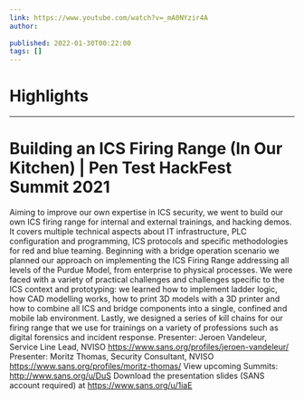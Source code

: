 ```yaml
---
link: https://www.youtube.com/watch?v=_mA0NYzir4A
author: 
   
published: 2022-01-30T00:22:00
tags: []
---
```

# Highlights


---
# Building an ICS Firing Range (In Our Kitchen) | Pen Test HackFest Summit 2021
Aiming to improve our own expertise in ICS security, we went to build our own ICS firing range for internal and external trainings, and hacking demos. It covers multiple technical aspects about IT infrastructure, PLC configuration and programming, ICS protocols and specific methodologies for red and blue teaming. Beginning with a bridge operation scenario we planned our approach on implementing the ICS Firing Range addressing all levels of the Purdue Model, from enterprise to physical processes. We were faced with a variety of practical challenges and challenges specific to the ICS context and prototyping: we learned how to implement ladder logic, how CAD modelling works, how to print 3D models with a 3D printer and how to combine all ICS and bridge components into a single, confined and mobile lab environment. Lastly, we designed a series of kill chains for our firing range that we use for trainings on a variety of professions such as digital forensics and incident response. Presenter: Jeroen Vandeleur, Service Line Lead, NVISO https://www.sans.org/profiles/jeroen-vandeleur/ Presenter: Moritz Thomas, Security Consultant, NVISO https://www.sans.org/profiles/moritz-thomas/ View upcoming Summits: http://www.sans.org/u/DuS Download the presentation slides (SANS account required) at https://www.sans.org/u/1iaE